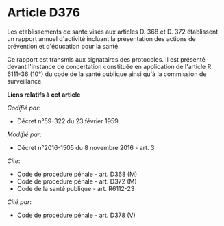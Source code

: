 # Article D376

Les établissements de santé visés aux articles D. 368 et D. 372 établissent un rapport annuel d'activité incluant la
présentation des actions de prévention et d'éducation pour la santé. 

Ce rapport est transmis aux signataires des protocoles. Il est présenté devant l'instance de concertation constituée en
application de l'article R. 6111-36 (10°) du code de la santé publique ainsi qu'à la commission de surveillance.

**Liens relatifs à cet article**

_Codifié par_:

  - Décret n°59-322 du 23 février 1959

_Modifié par_:

  - Décret n°2016-1505 du 8 novembre 2016 - art. 3

_Cite_:

  - Code de procédure pénale - art. D368 (M)
  - Code de procédure pénale - art. D372 (M)
  - Code de la santé publique - art. R6112-23

_Cité par_:

  - Code de procédure pénale - art. D378 (V)
